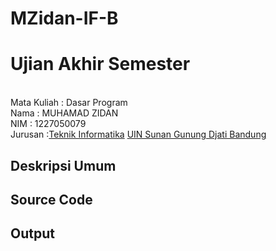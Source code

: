 # MZidan-IF-B
# Ujian Akhir Semester 
<br>Mata Kuliah 	: Dasar Program
<br> Nama		: MUHAMAD ZIDAN
<br>NIM		:	1227050079
<br>Jurusan		:[Teknik Informatika](http://if.uinsgd.ac.id/) [UIN Sunan Gunung Djati Bandung](https://uinsgd.ac.id/) 

## Deskripsi Umum

## Source Code

## Output
